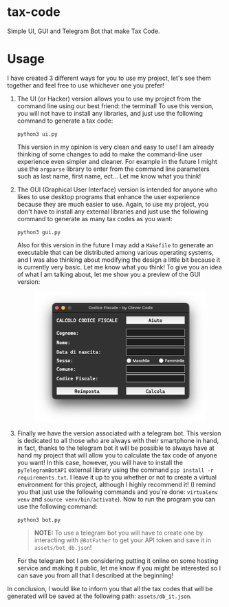 # tax-code

Simple UI, GUI and Telegram Bot that make Tax Code.

# Usage

I have created 3 different ways for you to use my project, let's see them together and feel free to use whichever one you prefer!

1. The UI (or Hacker) version allows you to use my project from the command line using our best friend: the terminal! To use this version, you will not have to install any libraries, and just use the following command to generate a tax code:

    ```
    python3 ui.py
    ```
    This version in my opinion is very clean and easy to use! I am already thinking of some changes to add to make the command-line user experience even simpler and cleaner. For example in the future I might use the ``argparse`` library to enter from the command line parameters such as last name, first name, ect... Let me know what you think!

2. The GUI (Graphical User Interface) version is intended for anyone who likes to use desktop programs that enhance the user experience because they are much easier to use.
Again, to use my project, you don't have to install any external libraries and just use the following command to generate as many tax codes as you want:

    ```
    python3 gui.py
    ```
    Also for this version in the future I may add a ``Makefile`` to generate an executable that can be distributed among various operating systems, and I was also thinking about modifying the design a little bit because it is currently very basic. Let me know what you think! To give you an idea of what I am talking about, let me show you a preview of the GUI version:

    <p align="center">
        <img src="./imgs/gui.png" width="400"/>
    </p>

3. Finally we have the version associated with a telegram bot. This version is dedicated to all those who are always with their smartphone in hand, in fact, thanks to the telegram bot it will be possible to always have at hand my project that will allow you to calculate the tax code of anyone you want! In this case, however, you will have to install the ``pyTelegramBotAPI`` external library using the command ``pip install -r requirements.txt``. I leave it up to you whether or not to create a virtual environment for this project, although I highly recommend it! (I remind you that just use the following commands and you`re done: ``virtualenv venv`` and ``source venv/bin/activate``). Now to run the program you can use the following command:

    ```
    python3 bot.py
    ```
    >**NOTE:** To use a telegram bot you will have to create one by interacting with ``@BotFather`` to get your API token and save it in ``assets/bot_db.json``!

    For the telegram bot I am considering putting it online on some hosting service and making it public, let me know if you might be interested so I can save you from all that I described at the beginning!

In conclusion, I would like to inform you that all the tax codes that will be generated will be saved at the following path: ``assets/db_it.json``.